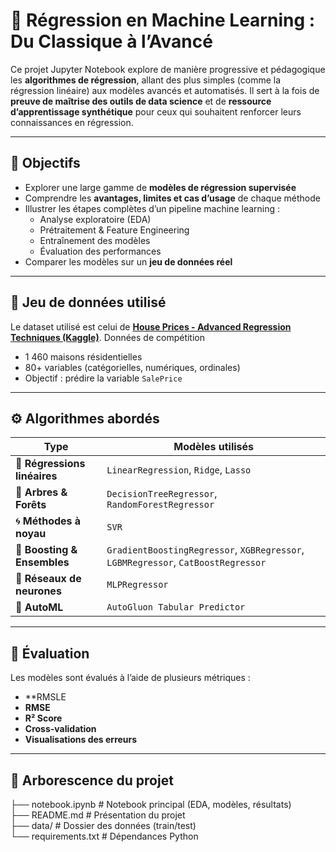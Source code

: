 # 🧠 Régression en Machine Learning : Du Classique à l’Avancé

Ce projet Jupyter Notebook explore de manière progressive et pédagogique les **algorithmes de régression**, allant des plus simples (comme la régression linéaire) aux modèles avancés et automatisés. 
Il sert à la fois de **preuve de maîtrise des outils de data science** et de **ressource d’apprentissage synthétique** pour ceux qui souhaitent renforcer leurs connaissances en régression.

---

## 📌 Objectifs

- Explorer une large gamme de **modèles de régression supervisée**
- Comprendre les **avantages, limites et cas d’usage** de chaque méthode
- Illustrer les étapes complètes d’un pipeline machine learning :
  - Analyse exploratoire (EDA)
  - Prétraitement & Feature Engineering
  - Entraînement des modèles
  - Évaluation des performances
- Comparer les modèles sur un **jeu de données réel**

---

## 🏡 Jeu de données utilisé

Le dataset utilisé est celui de **[House Prices - Advanced Regression Techniques (Kaggle)](https://www.kaggle.com/competitions/house-prices-advanced-regression-techniques)**. 
Données de compétition

- 1 460 maisons résidentielles
- 80+ variables (catégorielles, numériques, ordinales)
- Objectif : prédire la variable `SalePrice`

---

## ⚙️ Algorithmes abordés

| Type                        | Modèles utilisés |
|-----------------------------|------------------|
| 🔹 **Régressions linéaires**      | `LinearRegression`, `Ridge`, `Lasso` |
| 🌳 **Arbres & Forêts**           | `DecisionTreeRegressor`, `RandomForestRegressor` |
| 🌀 **Méthodes à noyau**         | `SVR` |
| 🔧 **Boosting & Ensembles**     | `GradientBoostingRegressor`, `XGBRegressor`, `LGBMRegressor`, `CatBoostRegressor` |
| 🧠 **Réseaux de neurones**      | `MLPRegressor` |
| 🤖 **AutoML**                   | `AutoGluon Tabular Predictor` |

---

## 🧪 Évaluation

Les modèles sont évalués à l’aide de plusieurs métriques :
- **RMSLE
- **RMSE**
- **R² Score**
- **Cross-validation**
- **Visualisations des erreurs**

---

## 📂 Arborescence du projet 

├── notebook.ipynb # Notebook principal (EDA, modèles, résultats)  
├── README.md # Présentation du projet  
├── data/ # Dossier des données (train/test)  
└── requirements.txt #  Dépendances Python  

